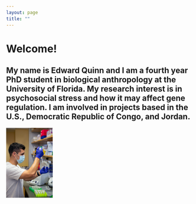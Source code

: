 ```yaml
---
layout: page
title: ""
---
```


# Welcome! 

## My name is Edward Quinn and I am a fourth year PhD student in biological anthropology at the University of Florida. My research interest is in psychosocial stress and how it may affect gene regulation. I am involved in projects based in the U.S., Democratic Republic of Congo, and Jordan.

<img src="/assets/pipette.jpg" alt="Pipetting" title="test" width="25%" height="25%"/>
